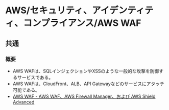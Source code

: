 # AWS/セキュリティ、アイデンティティ、コンプライアンス/AWS WAF

## 共通

### 概要

- AWS WAFは、SQLインジェクションやXSSのような一般的な攻撃を防御するサービスである。
- AWS WAFは、CloudFront、ALB、API Gatewayなどのサービスにアタッチ可能である。
- [AWS WAF - AWS WAF、AWS Firewall Manager、および AWS Shield Advanced](https://docs.aws.amazon.com/ja_jp/waf/latest/developerguide/waf-chapter.html)
